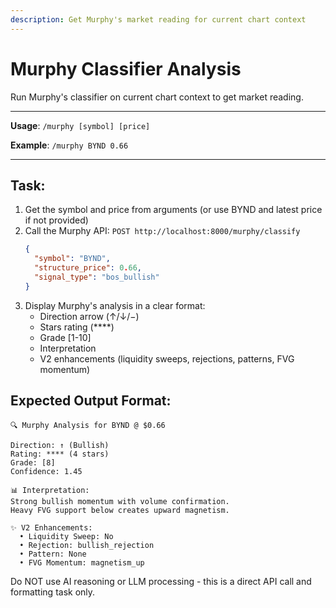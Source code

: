```yaml
---
description: Get Murphy's market reading for current chart context
---
```


# Murphy Classifier Analysis

Run Murphy's classifier on current chart context to get market reading.

---

**Usage**: `/murphy [symbol] [price]`

**Example**: `/murphy BYND 0.66`

---

## Task:

1. Get the symbol and price from arguments (or use BYND and latest price if not provided)
2. Call the Murphy API: `POST http://localhost:8000/murphy/classify`
   ```json
   {
     "symbol": "BYND",
     "structure_price": 0.66,
     "signal_type": "bos_bullish"
   }
   ```
3. Display Murphy's analysis in a clear format:
   - Direction arrow (↑/↓/−)
   - Stars rating (****)
   - Grade [1-10]
   - Interpretation
   - V2 enhancements (liquidity sweeps, rejections, patterns, FVG momentum)

## Expected Output Format:

```
🔍 Murphy Analysis for BYND @ $0.66

Direction: ↑ (Bullish)
Rating: **** (4 stars)
Grade: [8]
Confidence: 1.45

📊 Interpretation:
Strong bullish momentum with volume confirmation.
Heavy FVG support below creates upward magnetism.

✨ V2 Enhancements:
  • Liquidity Sweep: No
  • Rejection: bullish_rejection
  • Pattern: None
  • FVG Momentum: magnetism_up
```

Do NOT use AI reasoning or LLM processing - this is a direct API call and formatting task only.
